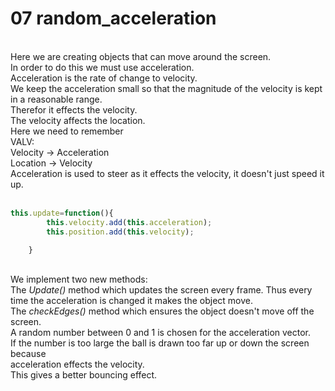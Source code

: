 # 07 random_acceleration
</br>Here we are creating objects that can move around the screen.</br>
In order to do this we must use acceleration. </br>
Acceleration is the rate of change to velocity.</br>
We keep the acceleration small so that the magnitude of the velocity is kept in a reasonable range. </br>
Therefor it effects the velocity. </br>
The velocity affects the location. </br>
Here we need to remember </br>
VALV:</br>
Velocity -> Acceleration </br>
Location -> Velocity</br>
Acceleration is used to steer as it effects the velocity, it doesn't just speed it up.</br></br>

```js
this.update=function(){
		this.velocity.add(this.acceleration);
		this.position.add(this.velocity);

	}
 ```

</br>We implement two new methods:</br>
The *Update()* method which updates the screen every frame. Thus every time the acceleration is changed it makes the object move. </br>
The *checkEdges()* method which ensures the object doesn't move off the screen.</br>
A random number between 0 and 1 is chosen for the acceleration vector. </br>
If the number is too large the ball is drawn too far up or down the screen because </br>
acceleration effects the velocity.</br>
This gives a better bouncing effect.</br>
